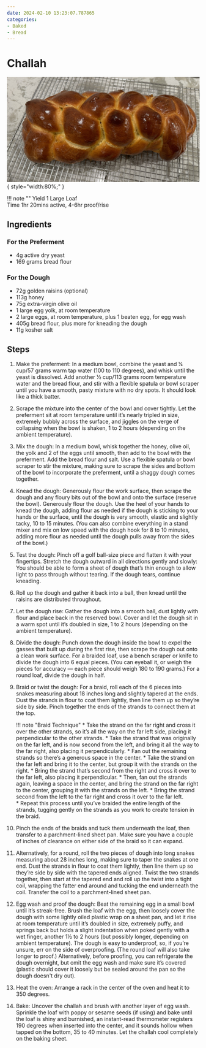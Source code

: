 ```yaml
---
date: 2024-02-10 13:23:07.787865
categories:
- Baked
- Bread
---
```


# Challah
![challah.jpg](../../images/challah.jpg){ style="width:80%;" }

!!! note ""
    Yield 1 Large Loaf    
    Time 1hr 20mins active, 4-6hr proof/rise
    
## Ingredients

### For the Preferment
* 4g active dry yeast
* 169 grams bread flour

### For the Dough
* 72g golden raisins (optional)
* 113g honey
* 75g extra-virgin olive oil
* 1 large egg yolk, at room temperature
* 2 large eggs, at room temperature, plus 1 beaten egg, for egg wash
* 405g bread flour, plus more for kneading the dough
* 11g kosher salt



## Steps
1. Make the preferment: In a medium bowl, combine the yeast and ¼ cup/57 grams warm tap water (100 to 110 degrees), and whisk until the yeast is dissolved. Add another ½ cup/113 grams room temperature water and the bread flour, and stir with a flexible spatula or bowl scraper until you have a smooth, pasty mixture with no dry spots. It should look like a thick batter.
2. Scrape the mixture into the center of the bowl and cover tightly. Let the preferment sit at room temperature until it’s nearly tripled in size, extremely bubbly across the surface, and jiggles on the verge of collapsing when the bowl is shaken, 1 to 2 hours (depending on the ambient temperature).
3. Mix the dough: In a medium bowl, whisk together the honey, olive oil, the yolk and 2 of the eggs until smooth, then add to the bowl with the preferment. Add the bread flour and salt. Use a flexible spatula or bowl scraper to stir the mixture, making sure to scrape the sides and bottom of the bowl to incorporate the preferment, until a shaggy dough comes together.
4.  Knead the dough: Generously flour the work surface, then scrape the dough and any floury bits out of the bowl and onto the surface (reserve the bowl). Generously flour the dough. Use the heel of your hands to knead the dough, adding flour as needed if the dough is sticking to your hands or the surface, until the dough is very smooth, elastic and slightly tacky, 10 to 15 minutes. (You can also combine everything in a stand mixer and mix on low speed with the dough hook for 8 to 10 minutes, adding more flour as needed until the dough pulls away from the sides of the bowl.)
5.  Test the dough: Pinch off a golf ball-size piece and flatten it with your fingertips. Stretch the dough outward in all directions gently and slowly: You should be able to form a sheet of dough that’s thin enough to allow light to pass through without tearing. If the dough tears, continue kneading. 
6.  Roll up the dough and gather it back into a ball, then knead until the raisins are distributed throughout.
7.  Let the dough rise: Gather the dough into a smooth ball, dust lightly with flour and place back in the reserved bowl. Cover and let the dough sit in a warm spot until it’s doubled in size, 1 to 2 hours (depending on the ambient temperature).
8.  Divide the dough: Punch down the dough inside the bowl to expel the gasses that built up during the first rise, then scrape the dough out onto a clean work surface. For a braided loaf, use a bench scraper or knife to divide the dough into 6 equal pieces. (You can eyeball it, or weigh the pieces for accuracy — each piece should weigh 180 to 190 grams.) For a round loaf, divide the dough in half.
9.  Braid or twist the dough: For a braid, roll each of the 6 pieces into snakes measuring about 18 inches long and slightly tapered at the ends. Dust the strands in flour to coat them lightly, then line them up so they’re side by side. Pinch together the ends of the strands to connect them at the top.

    !!! note "Braid Technique"
        * Take the strand on the far right and cross it over the other strands, so it’s all the way on the far left side, placing it perpendicular to the other strands. 
        * Take the strand that was originally on the far left, and is now second from the left, and bring it all the way to the far right, also placing it perpendicularly.
        * Fan out the remaining strands so there’s a generous space in the center. 
        * Take the strand on the far left and bring it to the center, but group it with the strands on the right. 
        * Bring the strand that’s second from the right and cross it over to the far left, also placing it perpendicular. 
        * Then, fan out the strands again, leaving a space in the center, and bring the strand on the far right to the center, grouping it with the strands on the left. 
        * Bring the strand second from the left to the far right and cross it over to the far left. \
        * Repeat this process until you’ve braided the entire length of the strands, tugging gently on the strands as you work to create tension in the braid. 


10. Pinch the ends of the braids and tuck them underneath the loaf, then transfer to a parchment-lined sheet pan. Make sure you have a couple of inches of clearance on either side of the braid so it can expand.

11. Alternatively, for a round, roll the two pieces of dough into long snakes measuring about 28 inches long, making sure to taper the snakes at one end. Dust the strands in flour to coat them lightly, then line them up so they’re side by side with the tapered ends aligned. Twist the two strands together, then start at the tapered end and roll up the twist into a tight coil, wrapping the fatter end around and tucking the end underneath the coil. Transfer the coil to a parchment-lined sheet pan.
12. Egg wash and proof the dough: Beat the remaining egg in a small bowl until it’s streak-free. Brush the loaf with the egg, then loosely cover the dough with some lightly oiled plastic wrap on a sheet pan, and let it rise at room temperature until it’s doubled in size, extremely puffy, and springs back but holds a slight indentation when poked gently with a wet finger, another 1½ to 2 hours (but possibly longer, depending on ambient temperature). The dough is easy to underproof, so, if you’re unsure, err on the side of overproofing. (The round loaf will also take longer to proof.) Alternatively, before proofing, you can refrigerate the dough overnight, but omit the egg wash and make sure it’s covered (plastic should cover it loosely but be sealed around the pan so the dough doesn't dry out).
13. Heat the oven: Arrange a rack in the center of the oven and heat it to 350 degrees.
14. Bake: Uncover the challah and brush with another layer of egg wash. Sprinkle the loaf with poppy or sesame seeds (if using) and bake until the loaf is shiny and burnished, an instant-read thermometer registers 190 degrees when inserted into the center, and it sounds hollow when tapped on the bottom, 35 to 40 minutes. Let the challah cool completely on the baking sheet.

